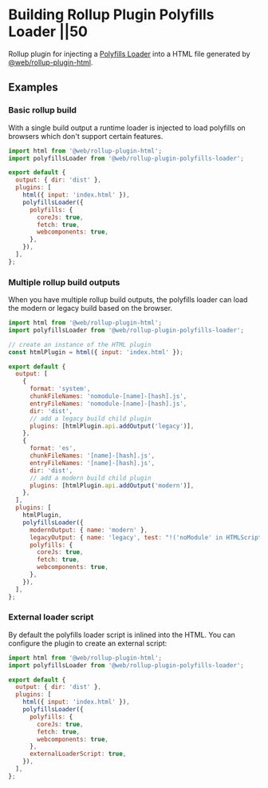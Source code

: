 # Building  Rollup Plugin Polyfills Loader ||50

Rollup plugin for injecting a [Polyfills Loader](./polyfills-loader.md) into a HTML file generated by [@web/rollup-plugin-html](./rollup-plugin-html.md).

## Examples

### Basic rollup build

With a single build output a runtime loader is injected to load polyfills on browsers which don't support certain features.

```js
import html from '@web/rollup-plugin-html';
import polyfillsLoader from '@web/rollup-plugin-polyfills-loader';

export default {
  output: { dir: 'dist' },
  plugins: [
    html({ input: 'index.html' }),
    polyfillsLoader({
      polyfills: {
        coreJs: true,
        fetch: true,
        webcomponents: true,
      },
    }),
  ],
};
```

### Multiple rollup build outputs

When you have multiple rollup build outputs, the polyfills loader can load the modern or legacy build based on the browser.

```js
import html from '@web/rollup-plugin-html';
import polyfillsLoader from '@web/rollup-plugin-polyfills-loader';

// create an instance of the HTML plugin
const htmlPlugin = html({ input: 'index.html' });

export default {
  output: [
    {
      format: 'system',
      chunkFileNames: 'nomodule-[name]-[hash].js',
      entryFileNames: 'nomodule-[name]-[hash].js',
      dir: 'dist',
      // add a legacy build child plugin
      plugins: [htmlPlugin.api.addOutput('legacy')],
    },
    {
      format: 'es',
      chunkFileNames: '[name]-[hash].js',
      entryFileNames: '[name]-[hash].js',
      dir: 'dist',
      // add a modern build child plugin
      plugins: [htmlPlugin.api.addOutput('modern')],
    },
  ],
  plugins: [
    htmlPlugin,
    polyfillsLoader({
      modernOutput: { name: 'modern' },
      legacyOutput: { name: 'legacy', test: "!('noModule' in HTMLScriptElement.prototype)" },
      polyfills: {
        coreJs: true,
        fetch: true,
        webcomponents: true,
      },
    }),
  ],
};
```

### External loader script

By default the polyfills loader script is inlined into the HTML. You can configure the plugin to create an external script:

```js
import html from '@web/rollup-plugin-html';
import polyfillsLoader from '@web/rollup-plugin-polyfills-loader';

export default {
  output: { dir: 'dist' },
  plugins: [
    html({ input: 'index.html' }),
    polyfillsLoader({
      polyfills: {
        coreJs: true,
        fetch: true,
        webcomponents: true,
      },
      externalLoaderScript: true,
    }),
  ],
};
```
